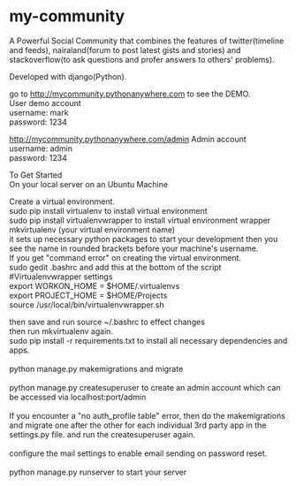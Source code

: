 # my-community

A Powerful Social Community that combines the features of twitter(timeline and feeds), nairaland(forum to post latest gists and stories) and stackoverflow(to ask questions and profer answers to others' problems). <br/>

Developed with django(Python). <br/>

go to http://mycommunity.pythonanywhere.com to see the DEMO. <br/>
User demo account  <br/>
username: mark <br/>
password: 1234  <br/>


http://mycommunity.pythonanywhere.com/admin
Admin account  <br/> 
username: admin  <br/>
password: 1234  <br/>

To Get Started  <br/>
On your local server on an Ubuntu Machine  <br/>

Create a virtual environment. <br/>
sudo pip install virtualenv to install virtual environment<br/>
sudo pip install virtualenvwrapper to install virtual environment wrapper<br/>
mkvirtualenv (your virtual environment name) <br/>
it sets up necessary python packages to start your development
then you see the name in rounded brackets before your machine's username. <br/>
If you get "command error" on creating the virtual environment.<br/>
sudo gedit .bashrc and add this at the bottom of the script <br>
#Virtualenvwrapper settings <br/>
export WORKON_HOME = $HOME/.virtualenvs<br/>
export PROJECT_HOME = $HOME/Projects<br/>
source /usr/local/bin/virtualenvwrapper.sh<br/>

then save and run source ~/.bashrc to effect changes<br/>
then run mkvirtualenv again. <br/>
sudo pip install -r requirements.txt to install all necessary dependencies and apps.  <br/><br/>
python manage.py makemigrations and migrate  <br/><br/>
python manage.py createsuperuser to create an admin account which can be accessed via localhost:port/admin  <br/><br/>
If you encounter a "no auth_profile table" error, then do the makemigrations and migrate one after the other for each individual 3rd party app in the settings.py file. and run the createsuperuser again.  <br/><br/>
configure the mail settings to enable email sending on password reset.  <br/><br/>
python manage.py runserver to start your server  <br/>




